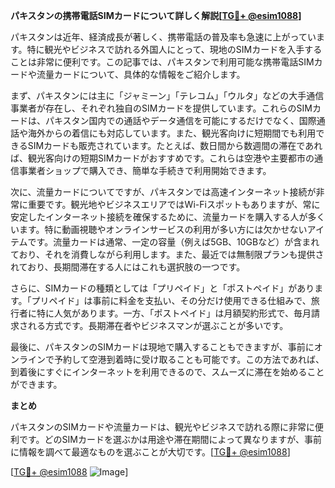 **パキスタンの携帯電話SIMカードについて詳しく解説[[TG💪+ @esim1088](https://t.me/s/esim1088)]**

パキスタンは近年、経済成長が著しく、携帯電話の普及率も急速に上がっています。特に観光やビジネスで訪れる外国人にとって、現地のSIMカードを入手することは非常に便利です。この記事では、パキスタンで利用可能な携帯電話SIMカードや流量カードについて、具体的な情報をご紹介します。

まず、パキスタンには主に「ジャミーン」「テレコム」「ウルタ」などの大手通信事業者が存在し、それぞれ独自のSIMカードを提供しています。これらのSIMカードは、パキスタン国内での通話やデータ通信を可能にするだけでなく、国際通話や海外からの着信にも対応しています。また、観光客向けに短期間でも利用できるSIMカードも販売されています。たとえば、数日間から数週間の滞在であれば、観光客向けの短期SIMカードがおすすめです。これらは空港や主要都市の通信事業者ショップで購入でき、簡単な手続きで利用開始できます。

次に、流量カードについてですが、パキスタンでは高速インターネット接続が非常に重要です。観光地やビジネスエリアではWi-Fiスポットもありますが、常に安定したインターネット接続を確保するために、流量カードを購入する人が多くいます。特に動画視聴やオンラインサービスの利用が多い方には欠かせないアイテムです。流量カードは通常、一定の容量（例えば5GB、10GBなど）が含まれており、それを消費しながら利用します。また、最近では無制限プランも提供されており、長期間滞在する人にはこれも選択肢の一つです。

さらに、SIMカードの種類としては「プリペイド」と「ポストペイド」があります。「プリペイド」は事前に料金を支払い、その分だけ使用できる仕組みで、旅行者に特に人気があります。一方、「ポストペイド」は月額契約形式で、毎月請求される方式です。長期滞在者やビジネスマンが選ぶことが多いです。

最後に、パキスタンのSIMカードは現地で購入することもできますが、事前にオンラインで予約して空港到着時に受け取ることも可能です。この方法であれば、到着後にすぐにインターネットを利用できるので、スムーズに滞在を始めることができます。

**まとめ**

パキスタンのSIMカードや流量カードは、観光やビジネスで訪れる際に非常に便利です。どのSIMカードを選ぶかは用途や滞在期間によって異なりますが、事前に情報を調べて最適なものを選ぶことが大切です。[[TG💪+ @esim1088](https://t.me/s/esim1088)]

[[TG💪+ @esim1088](https://t.me/s/esim1088) ![Image](https://i.postimg.cc/Y0z9fWf4/image.png)]